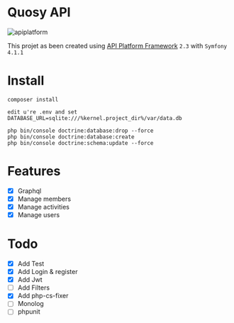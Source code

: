 # Quosy API

![apiplatform](https://api-platform.com/logo.png)


This projet as been created using [API Platform Framework](https://api-platform.com) `2.3` with `Symfony 4.1.1`
# Install 

```
composer install

edit u're .env and set DATABASE_URL=sqlite:///%kernel.project_dir%/var/data.db

php bin/console doctrine:database:drop --force
php bin/console doctrine:database:create
php bin/console doctrine:schema:update --force

```

# Features

- [x] Graphql
- [x] Manage members
- [x] Manage activities
- [x] Manage users

# Todo

- [x] Add Test
- [x] Add Login & register
- [x] Add Jwt
- [ ] Add Filters
- [x] Add php-cs-fixer
- [ ] Monolog
- [ ] phpunit